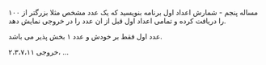 مساله پنجم - شمارش اعداد اول
برنامه بنویسید که یک عدد مشخص مثلا بزرگتر از ۱۰۰ را دریافت کرده و تمامی اعداد اول قبل از ان عدد را در خروجی نمایش دهد.

عدد اول فقط بر خودش و عدد ۱ بخش پذیر می باشد.

خروجی
۲،۳،۷،۱۱، ...
